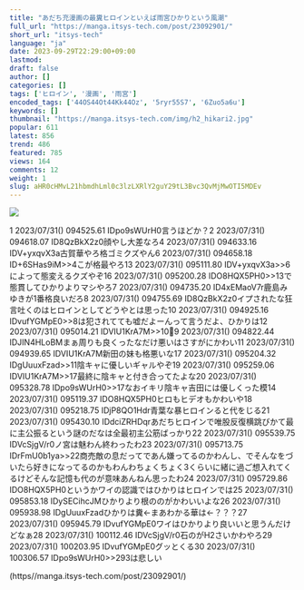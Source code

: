 ```yaml
---
title: "あだち充漫画の最糞ヒロインといえば雨宮ひかりという風潮"
full_url: "https://manga.itsys-tech.com/post/23092901/"
short_url: "itsys-tech"
language: "ja"
date: 2023-09-29T22:29:00+09:00
lastmod: 
draft: false
author: []
categories: []
tags: ['ヒロイン', '漫画', '雨宮']
encoded_tags: ['44OS44Ot44Kk44Oz', '5ryr55S7', '6Zuo5a6u']
keywords: []
thumbnail: "https://manga.itsys-tech.com/img/h2_hikari2.jpg"
popular: 611
latest: 856
trend: 486
featured: 785
views: 164
comments: 12
weight: 1
slug: aHR0cHMvL21hbmdhLml0c3lzLXRlY2guY29tL3Bvc3QvMjMwOTI5MDEv
---
```


![](https://manga.itsys-tech.com/img/h2_hikari2.jpg)

1 2023/07/31() 094525.61 IDpo9sWUrH0言うほどか？2 2023/07/31() 094618.07 ID8QzBkX2z0顔やし大差なろ4 2023/07/31() 094633.16 IDV+yxqvX3a古賀華やろ格ゴミクズやん6 2023/07/31() 094658.18 ID+6SHas9iM>>4こが格最やろ13 2023/07/31() 095111.80 IDV+yxqvX3a>>6によって態変えるクズやぞ16 2023/07/31() 095200.28 IDO8HQX5PH0>>13で態貫してひかりよりマシやろ7 2023/07/31() 094735.20 ID4xEMaoV7r鹿島みゆきが1番格良いだろ8 2023/07/31() 094755.69 ID8QzBkX2z0イプされたな狂言吐くのはヒロインとしてどうやとは思った10 2023/07/31() 094925.16 IDvufYGMpE0>>8は犯されてても嘘だよーんって言うだよ、ひかりは12 2023/07/31() 095014.21 IDVIU1KrA7M>>10🤯9 2023/07/31() 094822.44 IDJIN4HLoBMまぁ周りも良くったなだけ悪いはさすがにかわい11 2023/07/31() 094939.65 IDVIU1KrA7M新田の妹も格悪いな17 2023/07/31() 095204.32 IDgUuuxFzad>>11陰キャに優しいギャルやぞ19 2023/07/31() 095259.06 IDVIU1KrA7M>>17最終に陰キャと付き合ってたよな20 2023/07/31() 095328.78 IDpo9sWUrH0>>17なおイキリ陰キャ吉田には優しくった模14 2023/07/31() 095119.37 IDO8HQX5PH0ヒロもヒデオもかわいや18 2023/07/31() 095218.75 IDjP8QO1Hdr青葉な暴ヒロインると代をじる21 2023/07/31() 095430.10 IDdciZRHDqrあだちヒロインで唯股反復横跳びかて最に主公振るという謎のだなは全最初主公筋ばっかり22 2023/07/31() 095539.75 IDVcSjgV/r0ノ宮は魅わん終わったわ23 2023/07/31() 095713.75 IDrFmU0b1ya>>22商売敵の息だってであん嫌ってるのかわんし、でそんなをづいたら好きになってるのかもわんわちょくちょく3くらいに緒に過ご想入れてくるけどそんな記憶も代のが意味あんねん思ったわ24 2023/07/31() 095729.86 IDO8HQX5PH0というかワイの認識ではひかりはヒロインでは25 2023/07/31() 095853.18 IDySECihcJMひかりより根ののがかわいいよな26 2023/07/31() 095938.98 IDgUuuxFzadひかりは糞←まあわかる華は←？？？27 2023/07/31() 095945.79 IDvufYGMpE0ワイはひかりより良いいと思うんだけどなぁ28 2023/07/31() 100112.46 IDVcSjgV/r0石のがH2さいかわやろ29 2023/07/31() 100203.95 IDvufYGMpE0グッとくる30 2023/07/31() 100306.57 IDpo9sWUrH0>>293は悲しい

(https//manga.itsys-tech.com/post/23092901/)
